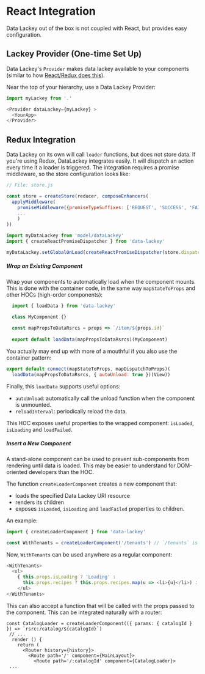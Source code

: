 # React Integration

Data Lackey out of the box is not coupled with React, but provides easy configuration. 

## Lackey Provider (One-time Set Up)

Data Lackey's `Provider` makes data lackey available to your components (similar to 
how [React/Redux does this](https://medium.com/@bloodyowl/the-provider-and-higher-order-component-patterns-with-react-d16ab2d1636)).
 
Near the top of your hierarchy, use a Data Lackey Provider:
```js
import myLackey from '.'

<Provider dataLackey={myLackey} >
  <YourApp>
</Provider>
```

## Redux Integration

Data Lackey on its own will call `loader` functions, but does not store data. If
you're using Redux, DataLackey integrates easily. It will dispatch an action every 
time it a loader is triggered. The integration requires a promise middleware, so
the store configuration looks like:

```js
// File: store.js

const store = createStore(reducer, composeEnhancers(
  applyMiddleware(
    promiseMiddleware({promiseTypeSuffixes: ['REQUEST', 'SUCCESS', 'FAILURE'] }),
    ...
    )
))

import myDataLackey from 'model/dataLackey'
import { createReactPromiseDispatcher } from 'data-lackey'

myDataLackey.setGlobalOnLoad(createReactPromiseDispatcher(store.dispatch))
```

##### Wrap an Existing Component

Wrap your components to automatically load when the component 
mounts. This is done with the container code, in the same way `mapStateToProps` and other 
HOCs (high-order components):

```js
  import { loadData } from 'data-lackey'

  class MyComponent {}
  
  const mapPropsToDataRsrcs = props => `/item/${props.id}`
  
  export default loadData(mapPropsToDataRsrcs)(MyComponent)
```
You actually may end up with more of a mouthful if you also use the container pattern:
```js
export default connect(mapStateToProps, mapDispatchToProps)(
  loadData(mapPropsToDataRsrcs, { autoUnload: true })(View))
```

Finally, this `loadData` supports useful options:
* `autoUnload`: automatically call the unload function when the component is unmounted.
* `reloadInterval`: periodically reload the data. 

This HOC exposes useful properties to the wrapped component: `isLoaded`, `isLoading` and `loadFailed`.

##### Insert a New Component

A stand-alone component can be used to prevent sub-components from rendering until data
is loaded. This may be easier to understand for DOM-oriented developers than the HOC. 

The function `createLoaderComponent` creates a new component that:
  * loads the specified Data Lackey URI resource
  * renders its children
  * exposes `isLoaded`, `isLoading` and `loadFailed` properties to children.
  
An example:
```js
import { createLoaderComponent } from 'data-lackey'

const WithTenants = createLoaderComponent('/tenants') // `/tenants` is the data this component loads
```
Now, `WithTenants` can be used anywhere as a regular component:
```js
<WithTenants>
  <ul>
    { this.props.isLoading ? 'Loading' : 
      this.props.recipes ? this.props.recipes.map(u => <li>{u}</li>) : <li>No Users</li> }
    </ul>
</WithTenants>
```

This can also accept a function that will be called with the props passed to the component. This can be integrated naturally with a router:
```
const CatalogLoader = createLoaderComponent(({ params: { catalogId } }) => `rsrc:/catalog/${catalogId}`)
 // ...
  render () {
    return (
      <Router history={history}>
        <Route path='/' component={MainLayout}>
          <Route path='/:catalogId' component={CatalogLoader}>
 ...
 ```
